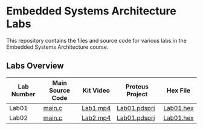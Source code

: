 # Embedded Systems Architecture Labs

This repository contains the files and source code for various labs in the Embedded Systems Architecture course.

## Labs Overview

| Lab Number | Main Source Code | Kit Video |Proteus Project | Hex File |
|------------|------------------|-----------|----------------|----------|
| Lab01      | [main.c](Lab01/src/main.c) | [Lab1.mp4](Lab01/vid/Lab1.mp4) | [Lab01.pdsprj](Lab01/Lab01.pdsprj) | [Lab01.hex](Lab01/Lab01.hex) |
| Lab02      | [main.c](Lab02/src/main.c) | [Lab2.mp4](Lab01/vid/Lab2.mp4) |[Lab01.pdsprj](Lab02/Lab02.pdsprj) | [Lab01.hex](Lab02/Lab02.hex) |

